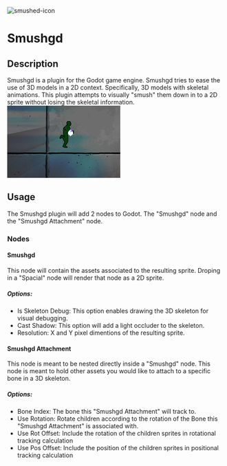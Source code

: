 ![smushed-icon](addons/Smushgd/icon-large.png)
# Smushgd

## Description
Smushgd is a plugin for the Godot game engine. Smushgd tries to ease the use of 3D models in a 2D context. Specifically, 3D models with skeletal animations. This plugin attempts to visually "smush" them down in to a 2D sprite without losing the skeletal information.
![preview](addons/Smushgd/smushgd_run.gif)

## Usage
The Smushgd plugin will add 2 nodes to Godot. The "Smushgd" node and the "Smushgd Attachment" node. 

### Nodes
#### Smushgd
This node will contain the assets associated to the resulting sprite. Droping in a "Spacial" node will render that node as a 2D sprite. 
##### Options:  
 - Is Skeleton Debug: This option enables drawing the 3D skeleton for visual debugging.
 - Cast Shadow: This option will add a light occluder to the skeleton.
 - Resolution: X and Y pixel dimentions of the resulting sprite.
#### Smushgd Attachment
This node is meant to be nested directly inside a "Smushgd" node. This node is meant to hold other assets you would like to attach to a specific bone in a 3D skeleton. 
##### Options:
 - Bone Index: The bone this "Smushgd Attachment" will track to.
 - Use Rotation: Rotate children according to the rotation of the Bone this "Smushgd Attachment" is associated with.
 - Use Rot Offset: Include the rotation of the children sprites in rotational tracking calculation
 - Use Pos Offset: Include the position of the children sprites in positional tracking calculation

